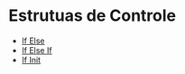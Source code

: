 # Estrutuas de Controle

* [If Else](https://github.com/robsonoduarte/learn-go/blob/fa8744bb4483884803f48f86ceda65fc1fe88c2b/curso-golang/controles/ifelse/ifelse.go)
* [If Else If](https://github.com/robsonoduarte/learn-go/blob/fa8744bb4483884803f48f86ceda65fc1fe88c2b/curso-golang/controles/ifelseif/ifelseif.go)
* [If Init](https://github.com/robsonoduarte/learn-go/blob/fa8744bb4483884803f48f86ceda65fc1fe88c2b/curso-golang/controles/ifinit/ifinit.go)

